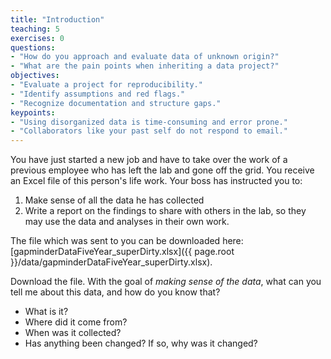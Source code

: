```yaml
---
title: "Introduction"
teaching: 5
exercises: 0
questions:
- "How do you approach and evaluate data of unknown origin?"
- "What are the pain points when inheriting a data project?"
objectives:
- "Evaluate a project for reproducibility."
- "Identify assumptions and red flags."
- "Recognize documentation and structure gaps."
keypoints:
- "Using disorganized data is time-consuming and error prone."
- "Collaborators like your past self do not respond to email."
---
```


You have just started a new job and have to take over the work of a previous employee who has left the lab and gone off the grid. You receive an Excel file of this person's life work.  Your boss has instructed you to:

1. Make sense of all the data he has collected
2. Write a report on the findings to share with others in the lab, so they may use the data and analyses in their own work.

The file which was sent to you can be downloaded here: [gapminderDataFiveYear_superDirty.xlsx]({{ page.root }}/data/gapminderDataFiveYear_superDirty.xlsx).

Download the file. With the goal of _making sense of the data_, what can you tell me about this data, and how do you know that?

- What is it?
- Where did it come from?
- When was it collected?
- Has anything been changed? If so, why was it changed?

<!-- Students download slightly messy excel file of gapminder dataset
Set the stage storywise
Where did you get this data?
from a colleague who left the lab and can’t ask questions
Who are you?
someone starting a new project
What is the goal?
analysis report of this dataset in a reproducible, best practices way

You have just  -->
